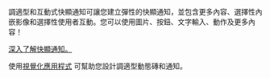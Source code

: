﻿調適型和互動式快顯通知可讓您建立彈性的快顯通知，並包含更多內容、選擇性內嵌影像和選擇性使用者互動。您可以使用圖片、按鈕、文字輸入、動作及更多內容！

[深入了解快顯通知。](https://docs.microsoft.com/windows/apps/design/shell/tiles-and-notifications/adaptive-interactive-toasts)

使用[視覺化應用程式](https://docs.microsoft.com/windows/apps/design/shell/tiles-and-notifications/notifications-visualizer) 可幫助您設計調適型動態磚和通知。

